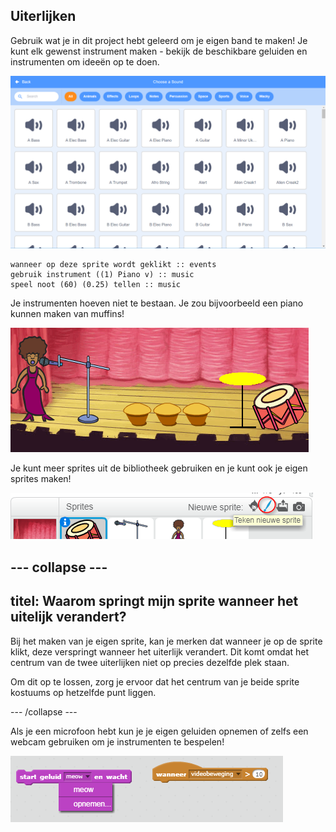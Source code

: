 ## Uiterlijken

Gebruik wat je in dit project hebt geleerd om je eigen band te maken! Je kunt elk gewenst instrument maken - bekijk de beschikbare geluiden en instrumenten om ideeën op te doen.

![screenshot](images/band-ideas-sounds.png)

```blocks3
wanneer op deze sprite wordt geklikt :: events
gebruik instrument ((1) Piano v) :: music
speel noot (60) (0.25) tellen :: music
```

Je instrumenten hoeven niet te bestaan. Je zou bijvoorbeeld een piano kunnen maken van muffins!

![screenshot](images/band-piano.png)

Je kunt meer sprites uit de bibliotheek gebruiken en je kunt ook je eigen sprites maken!

![screenshot](images/band-draw.png)

## \--- collapse \---

## titel: Waarom springt mijn sprite wanneer het uitelijk verandert?

Bij het maken van je eigen sprite, kan je merken dat wanneer je op de sprite klikt, deze verspringt wanneer het uiterlijk verandert. Dit komt omdat het centrum van de twee uiterlijken niet op precies dezelfde plek staan.

Om dit op te lossen, zorg je ervoor dat het centrum van je beide sprite kostuums op hetzelfde punt liggen.

\--- /collapse \---

Als je een microfoon hebt kun je je eigen geluiden opnemen of zelfs een webcam gebruiken om je instrumenten te bespelen!

![screenshot](images/band-io.png)
